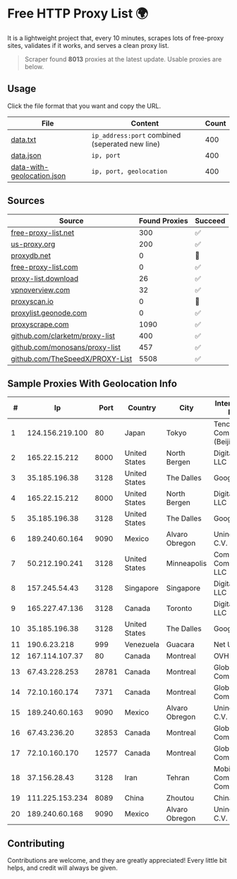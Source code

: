 
# Free HTTP Proxy List 🌍

It is a lightweight project that, every 10 minutes, scrapes lots of free-proxy sites, validates if it works, and serves a clean proxy list.


> Scraper found **8013** proxies at the latest update. Usable proxies are below.

## Usage

Click the file format that you want and copy the URL.


|File|Content|Count|
|----|-------|-----|
|[data.txt](https://raw.githubusercontent.com/themiralay/Proxy-List-World/master/data.txt)|`ip_address:port` combined (seperated new line)|400|
|[data.json](https://raw.githubusercontent.com/themiralay/Proxy-List-World/master/data.json)|`ip, port`|400|
|[data-with-geolocation.json](https://raw.githubusercontent.com/themiralay/Proxy-List-World/master/data-with-geolocation.json)|`ip, port, geolocation`|400|

## Sources

|Source|Found Proxies|Succeed|
|------|-------------|-------|
|[free-proxy-list.net](https://free-proxy-list.net)|300|✅|
|[us-proxy.org](https://www.us-proxy.org)|200|✅|
|[proxydb.net](http://proxydb.net)|0|🚫|
|[free-proxy-list.com](https://free-proxy-list.com/?page=&port=&type%5B%5D=http&type%5B%5D=https&up_time=0&search=Search)|0|✅|
|[proxy-list.download](https://www.proxy-list.download/HTTP)|26|✅|
|[vpnoverview.com](https://vpnoverview.com/privacy/anonymous-browsing/free-proxy-servers)|32|✅|
|[proxyscan.io](https://www.proxyscan.io)|0|🚫|
|[proxylist.geonode.com](https://proxylist.geonode.com/api/proxy-list?limit=300&page=1&sort_by=lastChecked&sort_type=desc&protocols=http,https)|0|✅|
|[proxyscrape.com](https://api.proxyscrape.com/v2/?request=displayproxies&protocol=http&timeout=10000&country=all&ssl=all&anonymity=all)|1090|✅|
|[github.com/clarketm/proxy-list](https://raw.githubusercontent.com/clarketm/proxy-list/master/proxy-list-raw.txt)|400|✅|
|[github.com/monosans/proxy-list](https://raw.githubusercontent.com/monosans/proxy-list/main/proxies/http.txt)|457|✅|
|[github.com/TheSpeedX/PROXY-List](https://raw.githubusercontent.com/TheSpeedX/PROXY-List/master/http.txt)|5508|✅|


## Sample Proxies With Geolocation Info

|#|Ip|Port|Country|City|Internet Service Provider|
|-|--|----|-------|----|-------------------------|
|1|124.156.219.100|80|Japan|Tokyo|Tencent Cloud Computing (Beijing) Co|
|2|165.22.15.212|8000|United States|North Bergen|DigitalOcean, LLC|
|3|35.185.196.38|3128|United States|The Dalles|Google LLC|
|4|165.22.15.212|8000|United States|North Bergen|DigitalOcean, LLC|
|5|35.185.196.38|3128|United States|The Dalles|Google LLC|
|6|189.240.60.164|9090|Mexico|Alvaro Obregon|Uninet S.A. de C.V.|
|7|50.212.190.241|3128|United States|Minneapolis|Comcast Cable Communications, LLC|
|8|157.245.54.43|3128|Singapore|Singapore|DigitalOcean, LLC|
|9|165.227.47.136|3128|Canada|Toronto|DigitalOcean, LLC|
|10|35.185.196.38|3128|United States|The Dalles|Google LLC|
|11|190.6.23.218|999|Venezuela|Guacara|Net Uno|
|12|167.114.107.37|80|Canada|Montreal|OVH SAS|
|13|67.43.228.253|28781|Canada|Montreal|GloboTech Communications|
|14|72.10.160.174|7371|Canada|Montreal|GloboTech Communications|
|15|189.240.60.163|9090|Mexico|Alvaro Obregon|Uninet S.A. de C.V.|
|16|67.43.236.20|32853|Canada|Montreal|GloboTech Communications|
|17|72.10.160.170|12577|Canada|Montreal|GloboTech Communications|
|18|37.156.28.43|3128|Iran|Tehran|Mobin Net Communication Company|
|19|111.225.153.234|8089|China|Zhoutou|China Telecom|
|20|189.240.60.168|9090|Mexico|Alvaro Obregon|Uninet S.A. de C.V.|



## Contributing

Contributions are welcome, and they are greatly appreciated! Every
little bit helps, and credit will always be given.

